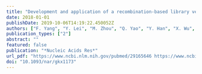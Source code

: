 ```yaml
---
title: "Development and application of a recombination-based library versus library high- throughput yeast two-hybrid (RLL-Y2H) screening system"
date: 2018-01-01
publishDate: 2019-10-06T14:19:22.450052Z
authors: ["F. Yang", "Y. Lei", "M. Zhou", "Q. Yao", "Y. Han", "X. Wu", "W. Zhong", "C. Zhu", "W. Xu", "R. Tao", "X. Chen", "D. Lin", "K. Rahman", "R. Tyagi", "Z. Habib", "S. Xiao", "D. Wang", "Y. Yu", "H. Chen", "Z. Fu", "G. Cao"]
publication_types: ["2"]
abstract: ""
featured: false
publication: "*Nucleic Acids Res*"
url_pdf: "https://www.ncbi.nlm.nih.gov/pubmed/29165646 https://www.ncbi.nlm.nih.gov/pmc/articles/PMC5815087/pdf/gkx1173.pdf"
doi: "10.1093/nar/gkx1173"
---
```


